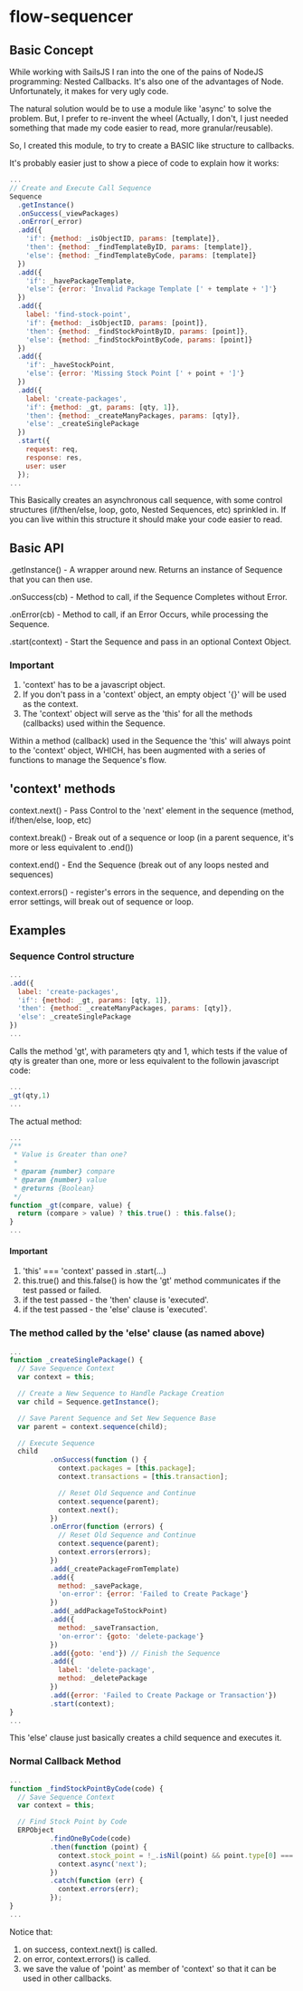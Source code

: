 # flow-sequencer

## Basic Concept

While working with SailsJS I ran into the one of the pains of NodeJS programming: Nested Callbacks.
It's also one of the advantages of Node. Unfortunately, it makes for very ugly code.

The natural solution would be to use a module like 'async' to solve the problem.
But, I prefer to re-invent the wheel (Actually, I don't, I just needed
something that made my code easier to read, more granular/reusable).

So, I created this module, to try to create a BASIC like structure to callbacks.

It's probably easier just to show a piece of code to explain how it works:

```js
...
// Create and Execute Call Sequence
Sequence
  .getInstance()
  .onSuccess(_viewPackages)
  .onError(_error)
  .add({
    'if': {method: _isObjectID, params: [template]},
    'then': {method: _findTemplateByID, params: [template]},
    'else': {method: _findTemplateByCode, params: [template]}
  })
  .add({
    'if': _havePackageTemplate,
    'else': {error: 'Invalid Package Template [' + template + ']'}
  })
  .add({
    label: 'find-stock-point',
    'if': {method: _isObjectID, params: [point]},
    'then': {method: _findStockPointByID, params: [point]},
    'else': {method: _findStockPointByCode, params: [point]}
  })
  .add({
    'if': _haveStockPoint,
    'else': {error: 'Missing Stock Point [' + point + ']'}
  })
  .add({
    label: 'create-packages',
    'if': {method: _gt, params: [qty, 1]},
    'then': {method: _createManyPackages, params: [qty]},
    'else': _createSinglePackage
  })
  .start({
    request: req,
    response: res,
    user: user
  });
...
```

This Basically creates an asynchronous call sequence, with some control structures (if/then/else, loop, goto, Nested Sequences, etc) sprinkled in. If you can live within this structure it should make your code easier to read.

## Basic API

.getInstance() - A wrapper around new. Returns an instance of Sequence that you can then use.

.onSuccess(cb) - Method to call, if the Sequence Completes without Error.

.onError(cb) - Method to call, if an Error Occurs, while processing the Sequence.

.start(context) - Start the Sequence and pass in an optional Context Object.

### Important

1. 'context' has to be a javascript object.
2. If you don't pass in a 'context' object, an empty object '{}' will be used as the context.
3. The 'context' object will serve as the 'this' for all the methods (callbacks) used within the Sequence.

Within a method (callback) used in the Sequence the 'this' will always point to the 'context' object, WHICH,
has been augmented with a series of functions to manage the Sequence's flow.

## 'context' methods

context.next() - Pass Control to the 'next' element in the sequence (method, if/then/else, loop, etc)

context.break() - Break out of a sequence or loop (in a parent sequence, it's more or less equivalent to .end())

context.end() - End the Sequence (break out of any loops nested and sequences)

context.errors() - register's errors in the sequence, and depending on the error settings, will break out of sequence or loop.

## Examples

### Sequence Control structure

```js
...
.add({
  label: 'create-packages',
  'if': {method: _gt, params: [qty, 1]},
  'then': {method: _createManyPackages, params: [qty]},
  'else': _createSinglePackage
})
...
```

Calls the method 'gt', with parameters qty and 1, which tests if the value of qty is greater than one, more or less equivalent to the followin javascript code:

```js
...
_gt(qty,1)
...
```

The actual method:

```js
...
/**
 * Value is Greater than one?
 *
 * @param {number} compare
 * @param {number} value
 * @returns {Boolean}
 */
function _gt(compare, value) {
  return (compare > value) ? this.true() : this.false();
}
...
```

#### Important

1. 'this' === 'context' passed in .start(...)
2. this.true() and this.false() is how the 'gt' method communicates if the test passed or failed.
3. if the test passed - the 'then' clause is 'executed'.
4. if the test passed - the 'else' clause is 'executed'.


### The method called by the 'else' clause (as named above)

```js
...
function _createSinglePackage() {
  // Save Sequence Context
  var context = this;

  // Create a New Sequence to Handle Package Creation
  var child = Sequence.getInstance();

  // Save Parent Sequence and Set New Sequence Base
  var parent = context.sequence(child);

  // Execute Sequence
  child
          .onSuccess(function () {
            context.packages = [this.package];
            context.transactions = [this.transaction];

            // Reset Old Sequence and Continue
            context.sequence(parent);
            context.next();
          })
          .onError(function (errors) {
            // Reset Old Sequence and Continue
            context.sequence(parent);
            context.errors(errors);
          })
          .add(_createPackageFromTemplate)
          .add({
            method: _savePackage,
            'on-error': {error: 'Failed to Create Package'}
          })
          .add(_addPackageToStockPoint)
          .add({
            method: _saveTransaction,
            'on-error': {goto: 'delete-package'}
          })
          .add({goto: 'end'}) // Finish the Sequence
          .add({
            label: 'delete-package',
            method: _deletePackage
          })
          .add({error: 'Failed to Create Package or Transaction'})
          .start(context);
}
...
```

This 'else' clause just basically creates a child sequence and executes it.

### Normal Callback Method

```js
...
function _findStockPointByCode(code) {
  // Save Sequence Context
  var context = this;

  // Find Stock Point by Code
  ERPObject
          .findOneByCode(code)
          .then(function (point) {
            context.stock_point = !_.isNil(point) && point.type[0] === 'S' ? point : null;
            context.async('next');
          })
          .catch(function (err) {
            context.errors(err);
          });
}
...
```

Notice that:

1. on success, context.next() is called.
2. on error, context.errors() is called.
3. we save the value of 'point' as member of 'context' so that it can be used in other callbacks.
